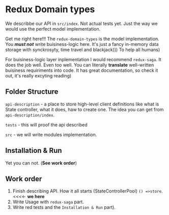 # Redux Domain types

We describbe our API in ```src/index```. Not actual tests yet. Just the way we would use the perfect model implementation.

Get me right here!!! 
The ```redux-domain-types``` is the model implementation. You ***must not*** write buisiness-logic here.
It's just a fancy in-memory data storage with synckrosyty, time travel and blackjack))) To help all humans)

For buisiness-logic layer inplementation I would recommend ```redux-saga```. It does the job well.
Even too well. You can literally **translate** well-written buisiness requiriments into code.
It has great documentation, so check it out, it's really excyting reading)

## Folder Structure

```api-description``` - a place to store high-level client definitions like what is State controller, what it does, haw to create one. The idea you can get from ```api-description/index```.

```tests``` - this will proof the api described

```src``` - we will write modules implementation.

## Installation & Run

Yet you can not. (**See work order**)

## Work order

1. Finish describing API. How it all starts (StateControllerPool) ```() =>store```. <<<<- **we here**
2. Write Usage with ```redux-saga``` part.
3. Write red tests and the ```Installation & Run``` part).

